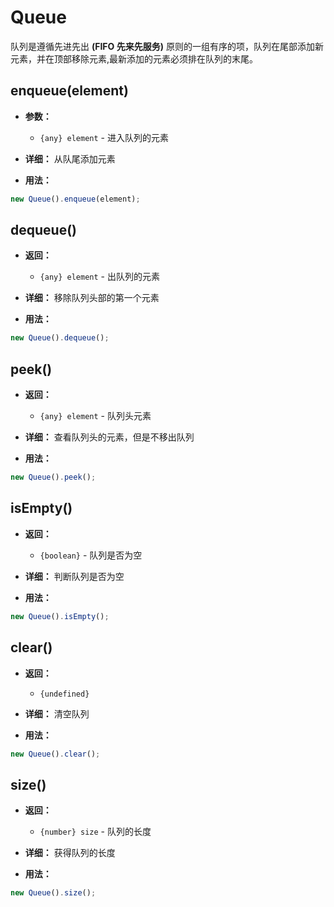# Queue

队列是遵循先进先出 **(FIFO 先来先服务)** 原则的一组有序的项，队列在尾部添加新元素，并在顶部移除元素,最新添加的元素必须排在队列的末尾。

## enqueue(element)

- **参数：**

  - <code>{any} element</code> - 进入队列的元素

- **详细：**
  从队尾添加元素

- **用法：**

```js
new Queue().enqueue(element);
```

## dequeue()

- **返回：**

  - <code>{any} element</code> - 出队列的元素

- **详细：**
  移除队列头部的第一个元素

- **用法：**

```js
new Queue().dequeue();
```

## peek()

- **返回：**

  - <code>{any} element</code> - 队列头元素

- **详细：**
  查看队列头的元素，但是不移出队列

- **用法：**

```js
new Queue().peek();
```

## isEmpty()

- **返回：**

  - <code>{boolean}</code> - 队列是否为空

- **详细：**
  判断队列是否为空

- **用法：**

```js
new Queue().isEmpty();
```

## clear()

- **返回：**

  - <code>{undefined}</code>

- **详细：**
  清空队列

- **用法：**

```js
new Queue().clear();
```

## size()

- **返回：**

  - <code>{number} size</code> - 队列的长度

- **详细：**
  获得队列的长度

- **用法：**

```js
new Queue().size();
```
